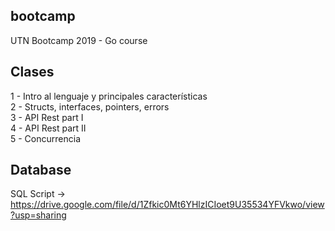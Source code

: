 ## bootcamp
UTN Bootcamp 2019 - Go course

## Clases
1 - Intro al lenguaje y principales características \
2 - Structs, interfaces, pointers, errors \
3 - API Rest part I \
4 - API Rest part II \
5 - Concurrencia 

## Database
SQL Script -> https://drive.google.com/file/d/1Zfkic0Mt6YHlzICIoet9U35534YFVkwo/view?usp=sharing
